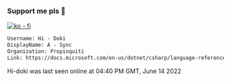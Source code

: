 ### Support me pls 🙏

[![ko - fi](https://ko-fi.com/img/githubbutton_sm.svg)](https://ko-fi.com/O5O4D6DP7)

  ```txt
  Username: Hi - Doki
  DisplayName: A - Sync
  Organization: Propinquiti
  Link: https://docs.microsoft.com/en-us/dotnet/csharp/language-reference/keywords/async
  ```       
 Hi-doki was last seen online at 04:40 PM GMT, June 14 2022